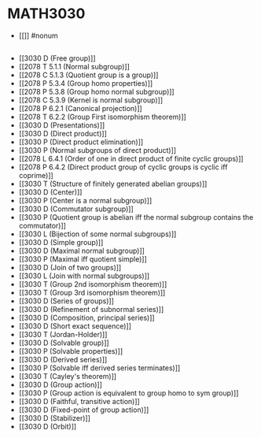# MATH3030
- [[]] #nonum 
## 
- [[3030 D (Free group)]]
- [[2078 T 5.1.1 (Normal subgroup)]]
- [[2078 C 5.1.3 (Quotient group is a group)]]
- [[2078 P 5.3.4 (Group homo properties)]]
- [[2078 P 5.3.8 (Group homo normal subgroup)]]
- [[2078 C 5.3.9 (Kernel is normal subgroup)]]
- [[2078 P 6.2.1 (Canonical projection)]]
- [[2078 T 6.2.2 (Group First isomorphism theorem)]]
- [[3030 D (Presentations)]]
- [[3030 D (Direct product)]]
- [[3030 P (Direct product elimination)]]
- [[3030 P (Normal subgroups of direct product)]]
- [[2078 L 6.4.1 (Order of one in direct product of finite cyclic groups)]]
- [[2078 P 6.4.2 (Direct product group of cyclic groups is cyclic iff coprime)]]
- [[3030 T (Structure of finitely generated abelian groups)]]
- [[3030 D (Center)]]
- [[3030 P (Center is a normal subgroup)]]
- [[3030 D (Commutator subgroup)]]
- [[3030 P (Quotient group is abelian iff the normal subgroup contains the commutator)]]
- [[3030 L (Bijection of some normal subgroups)]]
- [[3030 D (Simple group)]]
- [[3030 D (Maximal normal subgroup)]]
- [[3030 P (Maximal iff quotient simple)]]
- [[3030 D (Join of two groups)]]
- [[3030 L (Join with normal subgroups)]]
- [[3030 T (Group 2nd isomorphism theorem)]]
- [[3030 T (Group 3rd isomorphism theorem)]]
- [[3030 D (Series of groups)]]
- [[3030 D (Refinement of subnormal series)]]
- [[3030 D (Composition, principal series)]]
- [[3030 D (Short exact sequence)]]
- [[3030 T (Jordan-Holder)]]
- [[3030 D (Solvable group)]]
- [[3030 P (Solvable properties)]]
- [[3030 D (Derived series)]]
- [[3030 P (Solvable iff derived series terminates)]]
- [[3030 T (Cayley's theorem)]]
- [[3030 D (Group action)]]
- [[3030 P (Group action is equivalent to group homo to sym group)]]
- [[3030 D (Faithful, transitive action)]]
- [[3030 D (Fixed-point of group action)]]
- [[3030 D (Stabilizer)]]
- [[3030 D (Orbit)]]